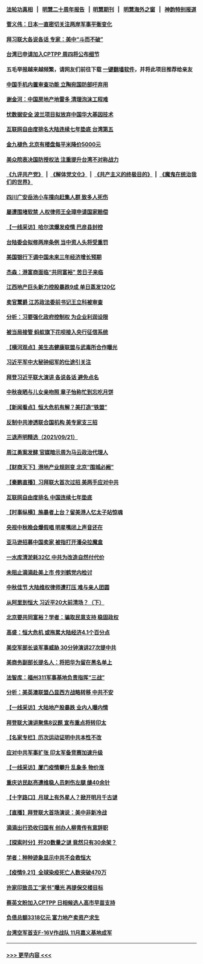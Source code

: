 #### [法轮功真相](https://github.com/gfw-breaker/truth/blob/master/README.md?t=0) &nbsp;&nbsp;|&nbsp;&nbsp; [明慧二十周年报告](https://github.com/gfw-breaker/mh-reports/blob/master/README.md?t=0) &nbsp;&nbsp;|&nbsp;&nbsp;[明慧期刊](https://github.com/gfw-breaker/mh-qikan) &nbsp;&nbsp;|&nbsp;&nbsp; [明慧海外之窗](https://github.com/gfw-breaker/mh-news/blob/master/README.md?t=0) &nbsp;&nbsp;|&nbsp;&nbsp; [神韵特别报道](https://github.com/gfw-breaker/mh-news/blob/master/shenyun.md?t=0)
#### [菅义伟：日本一直密切关注两岸军事平衡变化](../pages/nsc413/n13253465.md?t=09230101) 
#### [拜习联大各说各话 专家：美中“斗而不破”](../pages/nsc413/n13253191.md?t=09230101) 
#### [台湾已申请加入CPTPP 周四将公布细节](../pages/nsc413/n13253199.md?t=09230101) 
#### 五毛举报越来越频繁，请网友们前往下载 [一键翻墙软件](https://github.com/gfw-breaker/ssr-accounts)，并将此项目推荐给亲友
#### [中国手机内置审查功能 立陶宛国防部吁弃用](../pages/nsc413/n13252986.md?t=09230101) 
#### [谢金河：中国房地产地雷多 清理泡沫工程难](../pages/nsc413/n13253065.md?t=09230101) 
#### [忧数据安全 波兰项目拟放弃中国华大基因技术](../pages/nsc413/n13253143.md?t=09230101) 
#### [互联网自由度排名大陆连续七年垫底 台湾第五](../pages/nsc413/n13252729.md?t=09230101) 
#### [金九褪色 北京有楼盘每平米降价5000元](../pages/nsc413/n13252404.md?t=09230101) 
#### [美众院表决国防授权法 注重提升台湾不对称战力](../pages/nsc413/n13252705.md?t=09230101) 
#### [《九评共产党》](https://github.com/begood0513/9ping.md/blob/master/README.md) &nbsp;|&nbsp; [《解体党文化》](../../../../jtdwh.md/blob/master/README.md)  &nbsp;|&nbsp; [《共产主义的终极目的》](../../../../gczydzjmd.md/blob/master/README.md) &nbsp;|&nbsp; [《魔鬼在统治我们的世界》](../../../../mgztzwmdsj.md/blob/master/README.md) 
#### [四川广安岳池小车撞向赶集人群 致多人死伤](../pages/nsc413/n13252711.md?t=09230101) 
#### [屡遭围堵软禁 人权律师王全璋申请国家赔偿](../pages/nsc413/n13252405.md?t=09230101) 
#### [【一线采访】哈尔滨爆发疫情 巴彦县封控](../pages/nsc413/n13252376.md?t=09230101) 
#### [台陆委会拟修两岸条例 当中资人头将受重罚](../pages/nsc413/n13252045.md?t=09230101) 
#### [美国银行下调中国未来三年经济增长预期](../pages/nsc413/n13251988.md?t=09230101) 
#### [杰森：港富商面临“共同富裕” 苦日子来临](../pages/nsc413/n13251959.md?t=09230101) 
#### [江西地产巨头新力控股暴跌9成 单日蒸发120亿](../pages/nsc413/n13251815.md?t=09230101) 
#### [卖官鬻爵 江苏政法委前书记王立科被审查](../pages/nsc413/n13252085.md?t=09230101) 
#### [分析：习要强化政府控制权 为企业利润设限](../pages/nsc413/n13250577.md?t=09230101) 
#### [被当局接管 蚂蚁旗下花呗接入央行征信系统](../pages/nsc413/n13251955.md?t=09230101) 
#### [【横河观点】美生态健康联盟与武毒所合作曝光](../pages/nsc413/n13250822.md?t=09230101) 
#### [习近平军中大秘钟绍军的仕途引关注](../pages/nsc413/n13251675.md?t=09230101) 
#### [拜登习近平联大演讲 各说各话 避免点名](../pages/nsc413/n13251712.md?t=09230101) 
#### [中秋夜晒与儿女亲吻照 章子怡称忙到忘吃月饼](../pages/nsc413/n13250887.md?t=09230101) 
#### [【新闻看点】恒大危机有解？美打造“铁盟”](../pages/nsc413/n13250670.md?t=09230101) 
#### [反制中共渗透联合国机构 美专家支三招](../pages/nsc413/n13250690.md?t=09230101) 
#### [三退声明精选（2021/09/21）](../pages/nsc413/n13251233.md?t=09230101) 
#### [周江勇案发酵 官媒暗示周为马云政治代理人](../pages/nsc413/n13251115.md?t=09230101) 
#### [【财商天下】港地产业规则变 北京“围城必阙”](../pages/nsc413/n13250221.md?t=09230101) 
#### [【秦鹏直播】习拜联大首次过招 美两手应对中共](../pages/nsc413/n13250781.md?t=09230101) 
#### [互联网自由度排名 中国连续七年垫底](../pages/nsc413/n13250626.md?t=09230101) 
#### [【时事纵横】施暴者上台？留美港人忆太子站惊魂](../pages/nsc413/n13250771.md?t=09230101) 
#### [央视中秋晚会爆假唱 明星嘴闭上声音还在](../pages/nsc413/n13250699.md?t=09230101) 
#### [亚马逊招募中国卖家 被指打开潘朵拉魔盒](../pages/nsc413/n13250580.md?t=09230101) 
#### [一水库清淤耗32亿 中共为改造自然付代价](../pages/nsc413/n13250759.md?t=09230101) 
#### [未阻止滴滴赴美上市 传刘鹤党内检讨](../pages/nsc413/n13250583.md?t=09230101) 
#### [中秋佳节 大陆维权律师遭打压 难与亲人团圆](../pages/nsc413/n13250582.md?t=09230101) 
#### [从阿里到恒大 习近平20大前清场？（下）](../pages/nsc413/n13245490.md?t=09230101) 
#### [北京要共同富裕？学者：骗取民意支持 稳固政权](../pages/nsc413/n13250032.md?t=09230101) 
#### [高盛：恒大危机 或拖累大陆经济4.1个百分点](../pages/nsc413/n13250079.md?t=09230101) 
#### [美空军部长谈军事威胁 30分钟演讲27次提中共](../pages/nsc413/n13250277.md?t=09230101) 
#### [美商务副部长提名人：将把华为留在黑名单上](../pages/nsc413/n13250551.md?t=09230101) 
#### [法智库：福州311军事基地负责指挥“三战”](../pages/nsc413/n13250522.md?t=09230101) 
#### [分析：美英澳联盟凸显西方战略转移 中共不安](../pages/nsc413/n13250497.md?t=09230101) 
#### [【一线采访】大陆地产股暴跌 业内人曝内情](../pages/nsc413/n13250357.md?t=09230101) 
#### [拜登联大演讲聚焦8议题 宣布重点将转印太](../pages/nsc413/n13250456.md?t=09230101) 
#### [【名家专栏】历次运动证明中共本性不改](../pages/nsc413/n13250099.md?t=09230101) 
#### [应对中共军事扩张 印太军备竞赛加速升级](../pages/nsc413/n13250123.md?t=09230101) 
#### [【一线采访】厦门疫情攀升 乱象多 物价涨](../pages/nsc413/n13249433.md?t=09230101) 
#### [重庆访民赵亮遭维稳人员刺伤左腿 缝40余针](../pages/nsc413/n13250251.md?t=09230101) 
#### [【十字路口】月球上有外星人？掀开明月千古谜](../pages/nsc413/n13249997.md?t=09230101) 
#### [【直播】拜登联大首场演说：美中非新冷战](../pages/nsc413/n13250167.md?t=09230101) 
#### [滴滴出行恐收归国有 创办人柳青传有意辞职](../pages/nsc413/n13250091.md?t=09230101) 
#### [【探索时分】歼20数量之谜 竟然只有30余架？](../pages/nsc413/n13248548.md?t=09230101) 
#### [学者：种种迹象显示中共不会救恒大](../pages/nsc413/n13249777.md?t=09230101) 
#### [【疫情9.21】全球染疫死亡人数突破470万](../pages/nsc413/n13249730.md?t=09230101) 
#### [许家印致员工“家书”曝光 再提保交楼目标](../pages/nsc413/n13249759.md?t=09230101) 
#### [蔡英文盼加入CPTPP 日相候选人高市早苗支持](../pages/nsc413/n13249483.md?t=09230101) 
#### [负债总额3318亿元 富力地产卖资产求生](../pages/nsc413/n13249156.md?t=09230101) 
#### [台湾空军首支F-16V作战队 11月嘉义基地成军](../pages/nsc413/n13249295.md?t=09230101) 

----
#### [ >>> 更早内容 <<< ](../indexes/nsc413-earlier.md)
